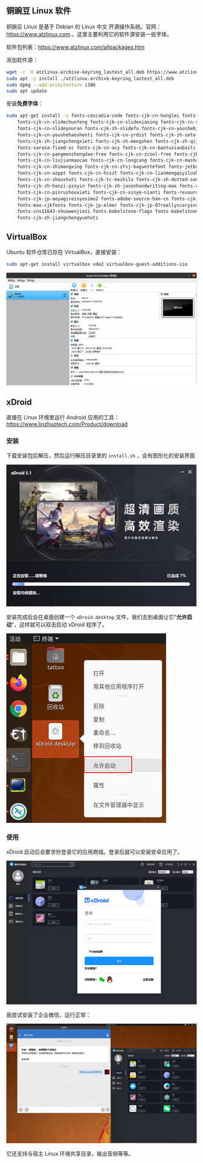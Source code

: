 

## 铜豌豆 Linux 软件

铜豌豆 Linux 是基于 Debian 的 Linux 中文 开源操作系统。官网：https://www.atzlinux.com 。这里主要利用它的软件源安装一些字体。

软件包列表：https://www.atzlinux.com/allpackages.htm

添加软件源：

```bash
wget -c -O atzlinux-archive-keyring_lastest_all.deb https://www.atzlinux.com/atzlinux/pool/main/a/atzlinux-archive-keyring/atzlinux-archive-keyring_lastest_all.deb
sudo apt -y install ./atzlinux-archive-keyring_lastest_all.deb
sudo dpkg --add-architecture i386
sudo apt update
```

安装**免费字体**：

```bash
sudo apt-get install -y fonts-cascadia-code fonts-cjk-cn-honglei fonts-cjk-cn-jiangxizhuokai \
	fonts-cjk-cn-slidechunfeng fonts-cjk-cn-slidexiaxing fonts-cjk-cn-slideqiuhong \
	fonts-cjk-cn-slideyouran fonts-cjk-zh-slidefu fonts-cjk-cn-youshebiaotihei \
	fonts-cjk-cn-youshehaoshenti fonts-cjk-cn-yrdzst fonts-cjk-zh-seto-xiaolai fonts-cjk-zh-iming \
	fonts-cjk-zh-jiangchengxieti fonts-cjk-zh-mengshen fonts-cjk-zh-qiji fonts-cjk-zh-yozai \
	fonts-sarasa-fixed-sc fonts-cjk-cn-acy fonts-cjk-cn-baotuxiaobaiti fonts-cjk-cn-huxiaobo-free \
	fonts-cjk-cn-pangmenzhengdao-free fonts-cjk-cn-zcool-free fonts-cjk-cn-sucaijishi-free \
	fonts-cjk-cn-liujianmaocao fonts-cjk-cn-longcang fonts-cjk-cn-mashanzheng \
	fonts-cjk-cn-zhimangxing fonts-cjk-cn-ztsj-baguettefont fonts-jetbrains-mono \
	fonts-cjk-cn-azppt fonts-cjk-cn-hcszt fonts-cjk-cn-lianmengqiyilushuaizhengruiheiti \
	fonts-cjk-cn-shoushuti fonts-cjk-tc-keshilu fonts-cjk-zh-dotted-songti \
	fonts-cjk-zh-hanzi-pinyin fonts-cjk-zh-jasonhandwriting-max fonts-cjk-cn-muyao-free \
	fonts-cjk-cn-pinrushouxieti fonts-cjk-cn-xinye-nianti fonts-resource-han-rounded-cn \
	fonts-cjk-jp-aoyagireisyosimo2 fonts-adobe-source-han-cn fonts-cjk-tc-jasonhandwriting4 \
	fonts-max-cjkfonts fonts-cjk-jp-elmer fonts-cjk-jp-07reallyscaryinchotai \
	fonts-cns11643-shuowenjiezi fonts-babelstone-flags fonts-babelstone-xiangqi \
	fonts-cjk-zh-jiangchengyuehuti
```





## VirtualBox

Ubuntu 软件仓库已存在 VirtualBox，直接安装：

```bash
sudo apt-get install virtualbox vde2 virtualbox-guest-additions-iso
```


![VirtualBox.png](./images/VirtualBox.png)



## xDroid

直接在 Linux 环境里运行 Android 应用的工具：https://www.linzhuotech.com/Product/download

### 安装

下载安装包后解压，然后运行解压目录里的 `install.sh` ，会有图形化的安装界面


![xDroid_install.png](./images/xDroid_install.png)


安装完成后会在桌面创建一个 `xDroid.desktop` 文件，我们去到桌面让它“**允许启动**”，这样就可以双击启动 xDroid 程序了。


![xDroid_start.png](./images/xDroid_start.png)


### 使用

xDroid 启动后会要求你登录它的应用商城。登录后就可以安装安卓应用了。


![xDroid_store.png](./images/xDroid_store.png)

我尝试安装了企业微信，运行正常：


![xDroid_wework.png](./images/xDroid_wework.png)



它还支持与宿主 Linux 环境共享目录，输出音频等等。

















